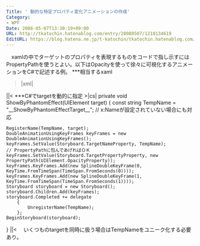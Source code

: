 ```yaml
---
Title: ' 動的な特定プロパティ変化アニメーションの作成'
Category:
- WPF
Date: 2008-05-07T13:30:19+09:00
URL: http://tkatochin.hatenablog.com/entry/20080507/1210134619
EditURL: https://blog.hatena.ne.jp/t-katochin/tkatochin.hatenablog.com/atom/entry/6653586347154754803
---
```


　xamlの中でターゲットのプロパティを表現するものをコードで指し示すにはPropertyPathを使うとよい。以下はOpacityを使って徐々に可視化するアニメーションをC#で記述する例。
***相当するxaml
>|xml|
<Storyboard x:Key="DoShow">
    <DoubleAnimationUsingKeyFrames BeginTime="00:00:00"
        Storyboard.TargetName="{x:Null}" Storyboard.TargetProperty="(UIElement.Opacity)">
        <SplineDoubleKeyFrame KeyTime="00:00:00" Value="0"/>
        <SplineDoubleKeyFrame KeyTime="00:00:01" Value="1"/>
    </DoubleAnimationUsingKeyFrames>
</Storyboard>
||<
***C#でtargetを動的に指定
>|cs|
private void ShowByPhantomEffect(UIElement target)
{
    const string TempName = "__ShowByPhantomEffectTarget__"; // x:Nameが設定されていない場合にも対応

    RegisterName(TempName, target);
    DoubleAnimationUsingKeyFrames keyFrames = new DoubleAnimationUsingKeyFrames();
    keyFrames.SetValue(Storyboard.TargetNameProperty, TempName);
    // PropertyPathに包んであげればＯＫ
    keyFrames.SetValue(Storyboard.TargetPropertyProperty, new PropertyPath(UIElement.OpacityProperty));
    keyFrames.KeyFrames.Add(new SplineDoubleKeyFrame(0, KeyTime.FromTimeSpan(TimeSpan.FromSeconds(0))));
    keyFrames.KeyFrames.Add(new SplineDoubleKeyFrame(1, KeyTime.FromTimeSpan(TimeSpan.FromSeconds(1))));
    Storyboard storyboard = new Storyboard();
    storyboard.Children.Add(keyFrames);
    storyboard.Completed += delegate
        {
            UnregisterName(TempName);
        };
    BeginStoryboard(storyboard);
}
||<
　いくつものtargetを同時に扱う場合はTempNameをユニーク化する必要あり。
